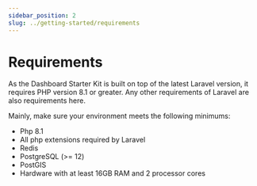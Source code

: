 ```yaml
---
sidebar_position: 2
slug: ../getting-started/requirements
---
```


# Requirements
As the Dashboard Starter Kit is built on top of the latest Laravel version, it requires PHP version 8.1 or greater. Any other requirements of Laravel are also requirements here.

Mainly, make sure your environment meets the following minimums:

- Php 8.1
- All php extensions required by Laravel
- Redis
- PostgreSQL (>= 12)
- PostGIS
- Hardware with at least 16GB RAM and 2 processor cores